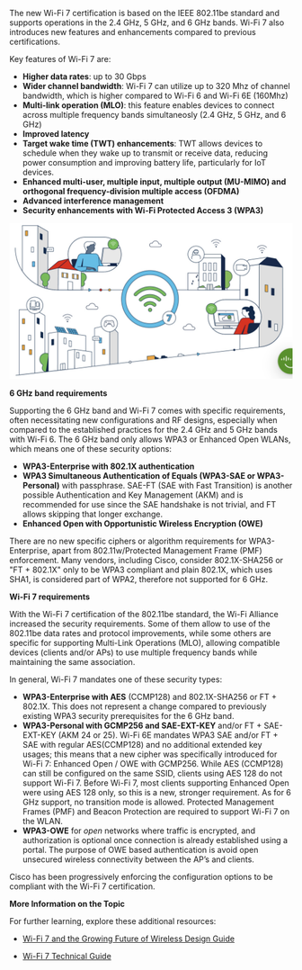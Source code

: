 The new Wi-Fi 7 certification is based on the IEEE 802.11be standard and supports operations in the 2.4 GHz, 5 GHz, and 6 GHz bands. Wi-Fi 7 also introduces new features and enhancements compared to previous certifications.

Key features of Wi-Fi 7 are:
- **Higher data rates**: up to 30 Gbps
- **Wider channel bandwidth**: Wi-Fi 7 can utilize up to 320 Mhz of channel bandwidth, which is higher compared to Wi-Fi 6 and Wi-Fi 6E (160Mhz)
- **Multi-link operation (MLO)**: this feature enables devices to connect across multiple frequency bands simultaneosly (2.4 GHz, 5 GHz, and 6 GHz)
- **Improved latency**
- **Target wake time (TWT) enhancements**: TWT allows devices to schedule when they wake up to transmit or receive data, reducing power consumption and improving battery life, particularly for IoT devices.
- **Enhanced multi-user, multiple input, multiple output (MU-MIMO) and orthogonal frequency-division multiple access (OFDMA)**
- **Advanced interference management**
- **Security enhancements with Wi-Fi Protected Access 3 (WPA3)**


![Wi-Fi 7](./images/2-01.png)



**6 GHz band requirements**

Supporting the 6 GHz band and Wi-Fi 7 comes with specific requirements, often necessitating new configurations and RF designs, especially when compared to the established practices for the 2.4 GHz and 5 GHz bands with Wi-Fi 6. The 6 GHz band only allows WPA3 or Enhanced Open WLANs, which means one of these security options:

- **WPA3-Enterprise with 802.1X authentication**
- **WPA3 Simultaneous Authentication of Equals (WPA3-SAE or WPA3-Personal)** with passphrase. SAE-FT (SAE with Fast Transition) is another possible Authentication and Key Management (AKM) and is recommended for use since the SAE handshake is not trivial, and FT allows skipping that longer exchange.
- **Enhanced Open with Opportunistic Wireless Encryption (OWE)**


There are no new specific ciphers or algorithm requirements for WPA3-Enterprise, apart from 802.11w/Protected Management Frame (PMF) enforcement. Many vendors, including Cisco, consider 802.1X-SHA256 or "FT + 802.1X" only to be WPA3 compliant and plain 802.1X, which uses SHA1, is considered part of WPA2, therefore not supported for 6 GHz.



**Wi-Fi 7 requirements**

With the Wi-Fi 7 certification of the 802.11be standard, the Wi-Fi Alliance increased the security requirements. Some of them allow to use of the 802.11be data rates and protocol improvements, while some others are specific for supporting Multi-Link Operations (MLO), allowing compatible devices (clients and/or APs) to use multiple frequency bands while maintaining the same association.

In general, Wi-Fi 7 mandates one of these security types:

- **WPA3-Enterprise with AES** (CCMP128) and 802.1X-SHA256 or FT + 802.1X. This does not represent a change compared to previously existing WPA3 security prerequisites for the 6 GHz band.
- **WPA3-Personal with GCMP256 and SAE-EXT-KEY** and/or FT + SAE-EXT-KEY (AKM 24 or 25). Wi-Fi 6E mandates WPA3 SAE and/or FT + SAE with regular AES(CCMP128) and no additional extended key usages; this means that a new cipher was specifically introduced for Wi-Fi 7:
Enhanced Open / OWE with GCMP256. While AES (CCMP128) can still be configured on the same SSID, clients using AES 128 do not support Wi-Fi 7. Before Wi-Fi 7, most clients supporting Enhanced Open were using AES 128 only, so this is a new, stronger requirement. As for 6 GHz support, no transition mode is allowed. Protected Management Frames (PMF) and Beacon Protection are required to support Wi-Fi 7 on the WLAN.
- **WPA3-OWE** for *open* networks where traffic is encrypted, and authorization is optional once connection is already established using a portal. The purpose of OWE based authentication is avoid open unsecured wireless connectivity between the AP’s and clients.

Cisco has been progressively enforcing the configuration options to be compliant with the Wi-Fi 7 certification. 


**More Information on the Topic**

For further learning, explore these additional resources: 

- [Wi-Fi 7 and the Growing Future of Wireless Design Guide](https://www.cisco.com/c/en/us/products/collateral/networking/wireless/wifi7-future-of-wireless-dg.html)

- [Wi-Fi 7 Technical Guide](https://documentation.meraki.com/MR/Wi-Fi_Basics_and_Best_Practices/Wi-Fi_7_(802.11be)_Technical_Guide)

